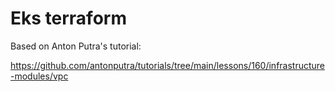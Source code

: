 # Eks terraform

Based on Anton Putra's tutorial:

https://github.com/antonputra/tutorials/tree/main/lessons/160/infrastructure-modules/vpc